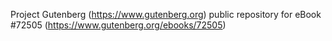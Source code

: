 Project Gutenberg (https://www.gutenberg.org) public repository
for eBook #72505 (https://www.gutenberg.org/ebooks/72505)
